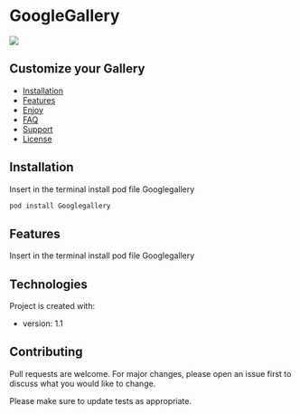 # GoogleGallery

![](GoogleComponents.gif)

## Customize your Gallery
* [Installation](#installation)
* [Features](#features)
* [Enjoy](#setup)
* [FAQ](#faq)
* [Support](#support)
* [License](#license)

## Installation
Insert in the terminal install pod file Googlegallery
```bash
pod install Googlegallery
```
	
## Features
Insert in the terminal install pod file Googlegallery
	
  
## Technologies
Project is created with:
* version: 1.1

## Contributing
Pull requests are welcome. For major changes, please open an issue first to discuss what you would like to change.

Please make sure to update tests as appropriate.

